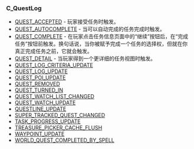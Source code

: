 ### C\_QuestLog

* [QUEST\_ACCEPTED](https://wow.gamepedia.com/QUEST_ACCEPTED) - 玩家接受任务时触发。
* [QUEST\_AUTOCOMPLETE](https://wow.gamepedia.com/QUEST_AUTOCOMPLETE) - 当可以自动完成的任务完成时触发。
* [QUEST\_COMPLETE](https://wow.gamepedia.com/QUEST_COMPLETE) - 在玩家点击任务信息页面中的“继续”按钮后，在“完成任务”按钮前触发。换句话说，当你被赋予完成一个任务的选择权，但就在你真正完成任务之前，它就会触发。
* [QUEST\_DETAIL](https://wow.gamepedia.com/QUEST_DETAIL) - 当玩家得到一个更详细的任务视图时触发。
* [QUEST\_LOG\_CRITERIA\_UPDATE](https://wow.gamepedia.com/QUEST_LOG_CRITERIA_UPDATE)
* [QUEST\_LOG\_UPDATE](https://wow.gamepedia.com/QUEST_LOG_UPDATE)
* [QUEST\_POI\_UPDATE](https://wow.gamepedia.com/QUEST_POI_UPDATE)
* [QUEST\_REMOVED](https://wow.gamepedia.com/QUEST_REMOVED)
* [QUEST\_TURNED\_IN](https://wow.gamepedia.com/QUEST_TURNED_IN)
* [QUEST\_WATCH\_LIST\_CHANGED](https://wow.gamepedia.com/QUEST_WATCH_LIST_CHANGED)
* [QUEST\_WATCH\_UPDATE](https://wow.gamepedia.com/QUEST_WATCH_UPDATE)
* [QUESTLINE\_UPDATE](https://wow.gamepedia.com/QUESTLINE_UPDATE)
* [SUPER\_TRACKED\_QUEST\_CHANGED](https://wow.gamepedia.com/SUPER_TRACKED_QUEST_CHANGED)
* [TASK\_PROGRESS\_UPDATE](https://wow.gamepedia.com/TASK_PROGRESS_UPDATE)
* [TREASURE\_PICKER\_CACHE\_FLUSH](https://wow.gamepedia.com/TREASURE_PICKER_CACHE_FLUSH)
* [WAYPOINT\_UPDATE](https://wow.gamepedia.com/WAYPOINT_UPDATE)
* [WORLD\_QUEST\_COMPLETED\_BY\_SPELL](https://wow.gamepedia.com/WORLD_QUEST_COMPLETED_BY_SPELL)



